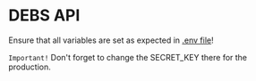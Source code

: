 # DEBS API

Ensure that all variables are set as expected in [.env file](.env)!

`Important!` Don't forget to change the SECRET_KEY there for the production.
